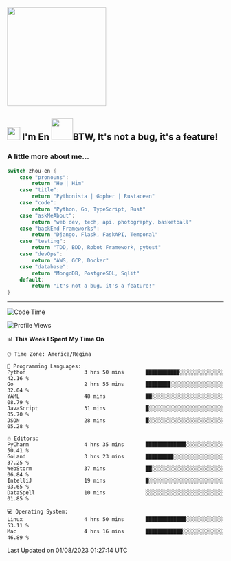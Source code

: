 <img align='center' src="https://media.giphy.com/media/GP1TJJSV4Ys1r64q2A/giphy.gif" width="230">

<h2><img src="https://emojis.slackmojis.com/emojis/images/1531849430/4246/blob-sunglasses.gif?1531849430" width="30"/> I'm En <img src="https://media.giphy.com/media/12oufCB0MyZ1Go/giphy.gif" width="50">BTW, It's not a bug, it's a feature!</h2>


<!-- <img align='right' src="https://media.giphy.com/media/M9gbBd9nbDrOTu1Mqx/giphy.gif" width="230"> -->


### A little more about me... 
<!--
```javascript
const zhou-en = {
    pronouns: "He" | "Him",
    title: "Pythonista" | "Gopher" | "Rustacean",
    code: ["Python", "Go", "Rust", "TypeScript"],
    askMeAbout: ["web dev", "tech", "app dev", "photography"],
    technologies: {
        backEnd: {
            python: ["Django", "Flask", "FaskAPI"],
            go: []
        },
        scraping: ["selenium", "scrapy", "spider"],
        testing: ["Robot Framework"],
        devOps: ["AWS", "Docker", "GCP", "Nginx"],
        databases: ["mongo", "postgresql", "sqlite"],
        misc: ["Firebase", "Heroku"]
    },
    architecture: ["Event Driven Architecture", "Microservices"],
    currentFocus: ["Temporal", "Rust"],
    funFact: "It's not a bug, it's a feature!"
};
```
  -->

```go
switch zhou-en {
    case "pronouns":
        return "He | Him"
    case "title":
        return "Pythonista | Gopher | Rustacean"
    case "code":
        return "Python, Go, TypeScript, Rust"
    case "askMeAbout":
        return "web dev, tech, api, photography, basketball"
    case "backEnd Frameworks":
        return "Django, Flask, FaskAPI, Temporal"
    case "testing":
        return "TDD, BDD, Robot Framework, pytest"
    case "devOps":
        return "AWS, GCP, Docker"
    case "database":
        return "MongoDB, PostgreSQL, Sqlit"
    default:
        return "It's not a bug, it's a feature!"
}
```




---
<!--START_SECTION:waka-->
![Code Time](http://img.shields.io/badge/Code%20Time-859%20hrs%2047%20mins-blue)

![Profile Views](http://img.shields.io/badge/Profile%20Views-0-blue)

📊 **This Week I Spent My Time On** 

```text
🕑︎ Time Zone: America/Regina

💬 Programming Languages: 
Python                   3 hrs 50 mins       ███████████░░░░░░░░░░░░░░   42.16 % 
Go                       2 hrs 55 mins       ████████░░░░░░░░░░░░░░░░░   32.04 % 
YAML                     48 mins             ██░░░░░░░░░░░░░░░░░░░░░░░   08.79 % 
JavaScript               31 mins             █░░░░░░░░░░░░░░░░░░░░░░░░   05.70 % 
JSON                     28 mins             █░░░░░░░░░░░░░░░░░░░░░░░░   05.28 % 

🔥 Editors: 
PyCharm                  4 hrs 35 mins       █████████████░░░░░░░░░░░░   50.41 % 
GoLand                   3 hrs 23 mins       █████████░░░░░░░░░░░░░░░░   37.25 % 
WebStorm                 37 mins             ██░░░░░░░░░░░░░░░░░░░░░░░   06.84 % 
IntelliJ                 19 mins             █░░░░░░░░░░░░░░░░░░░░░░░░   03.65 % 
DataSpell                10 mins             ░░░░░░░░░░░░░░░░░░░░░░░░░   01.85 % 

💻 Operating System: 
Linux                    4 hrs 50 mins       █████████████░░░░░░░░░░░░   53.11 % 
Mac                      4 hrs 16 mins       ████████████░░░░░░░░░░░░░   46.89 % 
```


 Last Updated on 01/08/2023 01:27:14 UTC
<!--END_SECTION:waka-->
